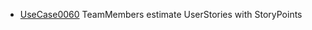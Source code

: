  * [UseCase0060](https://github.com/DomainDrivenArchitecture/ddaRequirement/blob/master/en/requirements/UseCase0060.md) TeamMembers estimate UserStories with StoryPoints